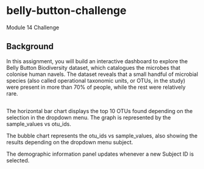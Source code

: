 # belly-button-challenge
Module 14 Challenge 

## Background
In this assignment, you will build an interactive dashboard to explore the Belly Button Biodiversity dataset, which catalogues the microbes that colonise human navels.
The dataset reveals that a small handful of microbial species (also called operational taxonomic units, or OTUs, in the study) were present in more than 70% of people, while the rest were relatively rare.

##
The horizontal bar chart displays the top 10 OTUs found depending on the selection in the dropdown menu. The graph is represented by the sample_values vs otu_ids.

The bubble chart represents the otu_ids vs sample_values, also showing the results depending on the dropdown menu subject.

The demographic information panel updates whenever a new Subject ID is selected.
